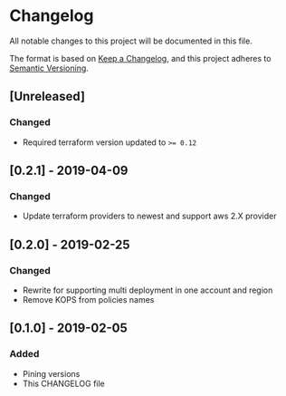 # Changelog
All notable changes to this project will be documented in this file.

The format is based on [Keep a Changelog](https://keepachangelog.com/en/1.0.0/),
and this project adheres to [Semantic Versioning](https://semver.org/spec/v2.0.0.html).

## [Unreleased]
### Changed
- Required terraform version updated to `>= 0.12`

## [0.2.1] - 2019-04-09
### Changed 
- Update terraform providers to newest and support aws 2.X provider

## [0.2.0] - 2019-02-25
### Changed

- Rewrite for supporting multi deployment in one account and region
- Remove KOPS from policies names

## [0.1.0] - 2019-02-05
### Added
- Pining versions
- This CHANGELOG file


